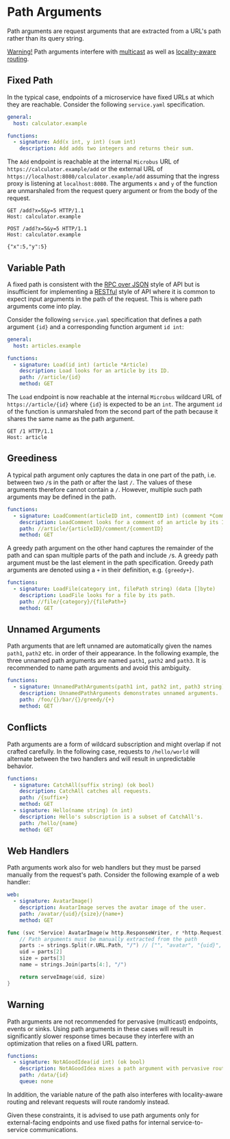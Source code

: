 # Path Arguments

Path arguments are request arguments that are extracted from a URL's path rather than its query string.

[Warning!](#warning) Path arguments interfere with [multicast](../blocks/multicast.md) as well as [locality-aware routing](../blocks/locality-aware-routing.md).

## Fixed Path

In the typical case, endpoints of a microservice have fixed URLs at which they are reachable. Consider the following `service.yaml` specification.

```yaml
general:
  host: calculator.example

functions:
  - signature: Add(x int, y int) (sum int)
    description: Add adds two integers and returns their sum.
```

The `Add` endpoint is reachable at the internal `Microbus` URL of `https://calculator.example/add` or the external URL of `https://localhost:8080/calculator.example/add` assuming that the ingress proxy is listening at `localhost:8080`. The arguments `x` and `y` of the function are unmarshaled from the request query argument or from the body of the request.

```http
GET /add?x=5&y=5 HTTP/1.1
Host: calculator.example
```

```http
POST /add?x=5&y=5 HTTP/1.1
Host: calculator.example

{"x":5,"y":5}
```

## Variable Path

A fixed path is consistent with the [RPC over JSON](./rpc-vs-rest.md) style of API but is insufficient for implementing a [RESTful](./rpc-vs-rest.md) style of API where it is common to expect input arguments in the path of the request. This is where path arguments come into play.

Consider the following `service.yaml` specification that defines a path argument `{id}` and a corresponding function argument `id int`:

```yaml
general:
  host: articles.example

functions:
  - signature: Load(id int) (article *Article)
    description: Load looks for an article by its ID.
    path: //article/{id}
    method: GET
```

The `Load` endpoint is now reachable at the internal `Microbus` wildcard URL of `https://article/{id}` where `{id}` is expected to be an `int`. The argument `id` of the function is unmarshaled from the second part of the path because it shares the same name as the path argument.

```http
GET /1 HTTP/1.1
Host: article
```

## Greediness

A typical path argument only captures the data in one part of the path, i.e. between two `/`s in the path or after the last `/`. The values of these  arguments therefore cannot contain a `/`. However, multiple such path arguments may be defined in the path. 

```yaml
functions:
  - signature: LoadComment(articleID int, commentID int) (comment *Comment)
    description: LoadComment looks for a comment of an article by its ID.
    path: //article/{articleID}/comment/{commentID}
    method: GET
```

A greedy path argument on the other hand captures the remainder of the path and can span multiple parts of the path and include `/`s. A greedy path argument must be the last element in the path specification. Greedy path arguments are denoted using a `+` in their definition, e.g. `{greedy+}`.

```yaml
functions:
  - signature: LoadFile(category int, filePath string) (data []byte)
    description: LoadFile looks for a file by its path.
    path: //file/{category}/{filePath+}
    method: GET
```

## Unnamed Arguments

Path arguments that are left unnamed are automatically given the names `path1`, `path2` etc. in order of their appearance. In the following example, the three unnamed path arguments are named `path1`, `path2` and `path3`. It is recommended to name path arguments and avoid this ambiguity.

```yaml
functions:
  - signature: UnnamedPathArguments(path1 int, path2 int, path3 string) (ok bool)
    description: UnnamedPathArguments demonstrates unnamed arguments.
    path: /foo/{}/bar/{}/greedy/{+}
    method: GET
```

## Conflicts

Path arguments are a form of wildcard subscription and might overlap if not crafted carefully. In the following case, requests to `/hello/world` will alternate between the two handlers and will result in unpredictable behavior.

```yaml
functions:
  - signature: CatchAll(suffix string) (ok bool)
    description: CatchAll catches all requests.
    path: /{suffix+}
    method: GET
  - signature: Hello(name string) (n int)
    description: Hello's subscription is a subset of CatchAll's.
    path: /hello/{name}
    method: GET
```

## Web Handlers

Path arguments work also for web handlers but they must be parsed manually from the request's path. Consider the following example of a web handler:

```yaml
web:
  - signature: AvatarImage()
    description: AvatarImage serves the avatar image of the user.
    path: /avatar/{uid}/{size}/{name+}
    method: GET
```

```go
func (svc *Service) AvatarImage(w http.ResponseWriter, r *http.Request) (err error) {
    // Path arguments must be manually extracted from the path
    parts := strings.Split(r.URL.Path, "/") // ["", "avatar", "{uid}", "{size}", "{name}", "..."]
    uid = parts[2]
    size = parts[3]
    name = strings.Join(parts[4:], "/")

    return serveImage(uid, size)
}
```

## Warning

Path arguments are not recommended for pervasive (multicast) endpoints, events or sinks. Using path arguments in these cases will result in significantly slower response times because they interfere with an optimization that relies on a fixed URL pattern.

```yaml
functions:
  - signature: NotAGoodIdea(id int) (ok bool)
    description: NotAGoodIdea mixes a path argument with pervasive routing.
    path: /data/{id}
    queue: none
```

In addition, the variable nature of the path also interferes with locality-aware routing and relevant requests will route randomly instead.

Given these constraints, it is advised to use path arguments only for external-facing endpoints and use fixed paths for internal service-to-service communications.
